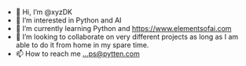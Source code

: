 - 👋 Hi, I’m @xyzDK
- 👀 I’m interested in Python and AI
- 🌱 I’m currently learning Python and https://www.elementsofai.com
- 💞️ I’m looking to collaborate on very different projects as long as I am able to do it from home in my spare time.
- 📫 How to reach me ...ps@pytten.com

<!---
xyzDK/xyzDK is a ✨ special ✨ repository because its `README.md` (this file) appears on your GitHub profile.
You can click the Preview link to take a look at your changes.
--->

